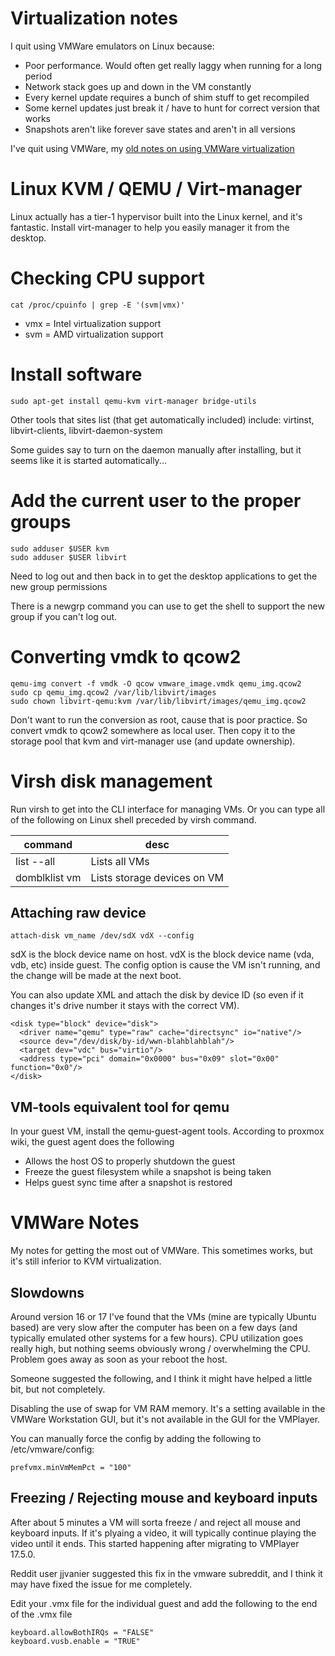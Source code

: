 # Virtualization notes

I quit using VMWare emulators on Linux because:

* Poor performance.  Would often get really laggy when running for a long period
* Network stack goes up and down in the VM constantly
* Every kernel update requires a bunch of shim stuff to get recompiled
* Some kernel updates just break it / have to hunt for correct version that works
* Snapshots aren't like forever save states and aren't in all versions

I've quit using VMWare, my [old notes on using VMWare virtualization](virtualization_vmware.md)


# Linux KVM / QEMU / Virt-manager

Linux actually has a tier-1 hypervisor built into the Linux kernel, and it's
fantastic.  Install virt-manager to help you easily manager it from the desktop.

# Checking CPU support

```
cat /proc/cpuinfo | grep -E '(svm|vmx)'
```

* vmx = Intel virtualization support
* svm = AMD virtualization support

# Install software

```
sudo apt-get install qemu-kvm virt-manager bridge-utils
```

Other tools that sites list (that get automatically included) include: virtinst, libvirt-clients, libvirt-daemon-system

Some guides say to turn on the daemon manually after installing, but it seems like it is started automatically...

# Add the current user to the proper groups

```
sudo adduser $USER kvm
sudo adduser $USER libvirt
```

Need to log out and then back in to get the desktop applications to get the new group permissions

There is a newgrp command you can use to get the shell to support the new group if you can't
log out.

# Converting vmdk to qcow2

```
qemu-img convert -f vmdk -O qcow vmware_image.vmdk qemu_img.qcow2
sudo cp qemu_img.qcow2 /var/lib/libvirt/images
sudo chown libvirt-qemu:kvm /var/lib/libvirt/images/qemu_img.qcow2
```

Don't want to run the conversion as root, cause that is poor practice.  So
convert vmdk to qcow2 somewhere as local user.  Then copy it to the storage
pool that kvm and virt-manager use (and update ownership).

# Virsh disk management

Run virsh to get into the CLI interface for managing VMs.  Or you can type
all of the following on Linux shell preceded by virsh command.

|   command        | desc                           |
|------------------|--------------------------------|
| list --all       | Lists all VMs                  |
| domblklist vm    | Lists storage devices on VM    |

## Attaching raw device

```
attach-disk vm_name /dev/sdX vdX --config
```

sdX is the block device name on host.  vdX is the block device name (vda, vdb,
etc) inside guest. The config option is cause the VM isn't running, and the
change will be made at the next boot.

You can also update XML and attach the disk by device ID (so even if it changes
it's drive number it stays with the correct VM).

```
<disk type="block" device="disk">
  <driver name="qemu" type="raw" cache="directsync" io="native"/>
  <source dev="/dev/disk/by-id/wwn-blahblahblah"/>
  <target dev="vdc" bus="virtio"/>
  <address type="pci" domain="0x0000" bus="0x09" slot="0x00" function="0x0"/>
</disk>
```

## VM-tools equivalent tool for qemu

In your guest VM, install the qemu-guest-agent tools.  According to proxmox
wiki, the guest agent does the following

* Allows the host OS to properly shutdown the guest
* Freeze the guest filesystem while a snapshot is being taken
* Helps guest sync time after a snapshot is restored

# VMWare Notes

My notes for getting the most out of VMWare. This sometimes works, but it's
still inferior to KVM virtualization.

## Slowdowns

Around version 16 or 17 I've found that the VMs (mine are typically Ubuntu
based) are very slow after the computer has been on a few days (and typically
emulated other systems for a few hours).  CPU utilization goes really high, but
nothing seems obviously wrong / overwhelming the CPU.  Problem goes away as soon
as your reboot the host.

Someone suggested the following, and I think it might have helped a little bit,
but not completely.

Disabling the use of swap for VM RAM memory.  It's a setting available in the
VMWare Workstation GUI, but it's not available in the GUI for the VMPlayer.

You can manually force the config by adding the following to /etc/vmware/config:

```
prefvmx.minVmMemPct = "100"
```

## Freezing / Rejecting mouse and keyboard inputs

After about 5 minutes a VM will sorta freeze / and reject all mouse and keyboard
inputs.  If it's plyaing a video, it will typically continue playing the video
until it ends. This started happening after migrating to VMPlayer 17.5.0.

Reddit user jjvanier suggested this fix in the vmware subreddit, and I think it
may have fixed the issue for me completely.

Edit your .vmx file for the individual guest and add the following to the end of
the .vmx file

```
keyboard.allowBothIRQs = "FALSE"
keyboard.vusb.enable = "TRUE"
```

